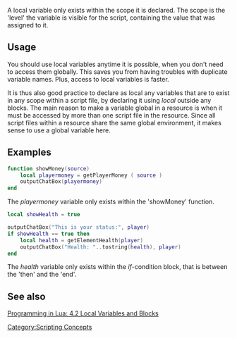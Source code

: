 A local variable only exists within the scope it is declared. The scope is the 'level' the variable is visible for the script, containing the value that was assigned to it.

Usage
-----

You should use local variables anytime it is possible, when you don't need to access them globally. This saves you from having troubles with duplicate variable names. Plus, access to local variables is faster.

It is thus also good practice to declare as local any variables that are to exist in any scope within a script file, by declaring it using *local* outside any blocks. The main reason to make a variable global in a resource is when it must be accessed by more than one script file in the resource. Since all script files within a resource share the same global environment, it makes sense to use a global variable here.

Examples
--------

``` lua
function showMoney(source)
    local playermoney = getPlayerMoney ( source )
    outputChatBox(playermoney)
end
```

The *playermoney* variable only exists within the 'showMoney' function.

``` lua
local showHealth = true

outputChatBox("This is your status:", player)
if showHealth == true then
    local health = getElementHealth(player)
    outputChatBox("Health: "..tostring(health), player)
end
```

The *health* variable only exists within the *if*-condition block, that is between the 'then' and the 'end'.

See also
--------

[Programming in Lua: 4.2 Local Variables and Blocks](http://www.lua.org/pil/4.2.html)

[Category:Scripting Concepts](/docs/category-scripting_concepts.md "wikilink")
